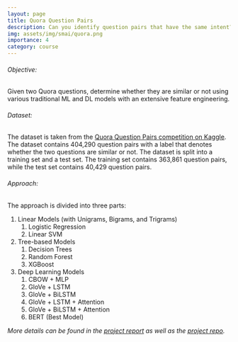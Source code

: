 ```yaml
---
layout: page
title: Quora Question Pairs
description: Can you identify question pairs that have the same intent?
img: assets/img/smai/quora.png
importance: 4
category: course
---
```


###### Objective:

Given two Quora questions, determine whether they are similar or not using various traditional ML and DL models with an extensive feature engineering.

###### Dataset:

The dataset is taken from the [Quora Question Pairs competition on Kaggle](https://www.kaggle.com/c/quora-question-pairs). The dataset contains 404,290 question pairs with a label that denotes whether the two questions are similar or not. The dataset is split into a training set and a test set. The training set contains 363,861 question pairs, while the test set contains 40,429 question pairs.

###### Approach:

The approach is divided into three parts:

1. Linear Models (with Unigrams, Bigrams, and Trigrams)
    1. Logistic Regression
    2. Linear SVM
2. Tree-based Models
    1. Decision Trees
    2. Random Forest
    3. XGBoost
3. Deep Learning Models
    1. CBOW + MLP
    2. GloVe + LSTM
    3. GloVe + BiLSTM
    4. GloVe + LSTM + Attention
    5. GloVe + BiLSTM + Attention
    6. BERT (Best Model)

*More details can be found in the [project report](https://github.com/rodosingh/SMAI-IIITH/blob/main/Projects/Team-25_Abraca-Data/Team-25_SMAI_Final_Report_Abraca-Data.pdf) as well as the [project repo](https://github.com/DhavalTaunk08/smai_project).*